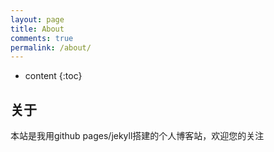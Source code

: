 ```yaml
---
layout: page
title: About
comments: true
permalink: /about/
---
```


* content
{:toc}

## 关于
本站是我用github pages/jekyll搭建的个人博客站，欢迎您的关注
